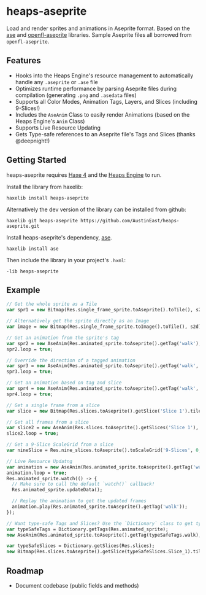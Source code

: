 # heaps-aseprite
Load and render sprites and animations in Aseprite format. Based on the [ase](https://github.com/miriti/ase) and [openfl-aseprite](https://github.com/miriti/openfl-aseprite) libraries. Sample Aseprite files all borrowed from `openfl-aseprite`.

## Features
* Hooks into the Heaps Engine's resource management to automatically handle any `.aseprite` or `.ase` file
* Optimizes runtime performance by parsing Aseprite files during compilation (generating `.png` and `.asedata` files)
* Supports all Color Modes, Animation Tags, Layers, and Slices (including 9-Slices!)
* Includes the `AseAnim` Class to easily render Animations (based on the Heaps Engine's `Anim` Class)
* Supports Live Resource Updating
* Gets Type-safe references to an Aseprite file's Tags and Slices (thanks @deepnight!)

## Getting Started

heaps-aseprite requires [Haxe 4](https://haxe.org/download/) and the [Heaps Engine](https://heaps.io) to run.

Install the library from haxelib:
```
haxelib install heaps-aseprite
```
Alternatively the dev version of the library can be installed from github:
```
haxelib git heaps-aseprite https://github.com/AustinEast/heaps-aseprite.git
```

Install heaps-aseprite's dependency, [ase](https://github.com/miriti/ase).
```
haxelib install ase
```

Then include the library in your project's `.hxml`:
```hxml
-lib heaps-aseprite
```

## Example

```haxe
// Get the whole sprite as a Tile
var spr1 = new Bitmap(Res.single_frame_sprite.toAseprite().toTile(), s2d);

// Alternatively get the sprite directly as an Image
var image = new Bitmap(Res.single_frame_sprite.toImage().toTile(), s2d);

// Get an animation from the sprite's tag
var spr2 = new AseAnim(Res.animated_sprite.toAseprite().getTag('walk'), s2d);
spr2.loop = true;

// Override the direction of a tagged animation
var spr3 = new AseAnim(Res.animated_sprite.toAseprite().getTag('walk', AnimationDirection.REVERSE), s2d);
spr3.loop = true;

// Get an animation based on tag and slice
var spr4 = new AseAnim(Res.animated_sprite.toAseprite().getTag('walk', -1, 'Head'), s2d);
spr4.loop = true;

// Get a single frame from a slice
var slice = new Bitmap(Res.slices.toAseprite().getSlice('Slice 1').tile, s2d);

// Get all frames from a slice
var slice2 = new AseAnim(Res.slices.toAseprite().getSlices('Slice 1'), s2d);
slice2.loop = true;

// Get a 9-Slice ScaleGrid from a slice
var nineSlice = Res.nine_slices.toAseprite().toScaleGrid('9-Slices', 0, s2d);

// Live Resource Updatng
var animation = new AseAnim(Res.animated_sprite.toAseprite().getTag('walk'), s2d);
animation.loop = true;
Res.animated_sprite.watch(() -> {
  // Make sure to call the default `watch()` callback!
  Res.animated_sprite.updateData();

  // Replay the animation to get the updated frames
  animation.play(Res.animated_sprite.toAseprite().getTag('walk'));
});

// Want type-safe Tags and Slices? Use the `Dictionary` class to get typed references from an Aseprite resource
var typeSafeTags = Dictionary.getTags(Res.animated_sprite);
new AseAnim(Res.animated_sprite.toAseprite().getTag(typeSafeTags.walk), flow);

var typeSafeSlices = Dictionary.getSlices(Res.slices);
new Bitmap(Res.slices.toAseprite().getSlice(typeSafeSlices.Slice_1).tile, flow);
```

## Roadmap
* Document codebase (public fields and methods)
